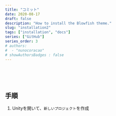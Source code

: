 ```yaml
---
title: "コミット"
date: 2020-08-17
draft: false
description: "How to install the Blowfish theme."
slug: "installation2"
tags: ["installation", "docs"]
series: ["GitHub"]
series_order: 3
# authors:
#  - "nunocoracao"
# showAuthorsBadges : false 
---
```






<br><br><br>
## 手順

1. Unityを開いて、```新しいプロジェクト```を作成











